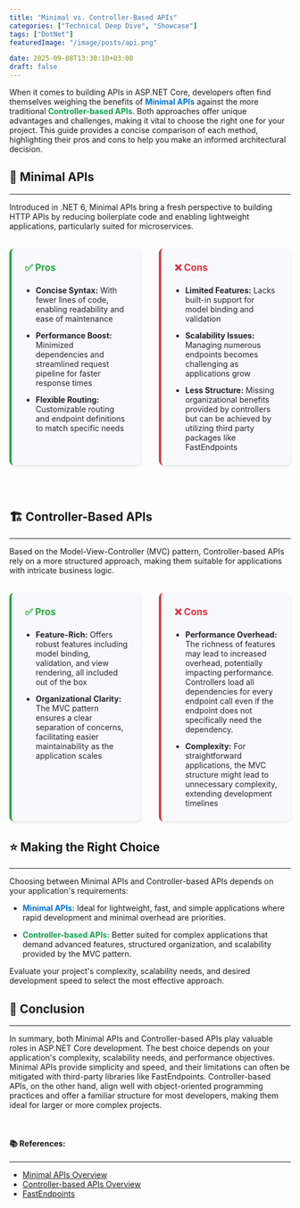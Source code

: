 ```yaml
---
title: "Minimal vs. Controller-Based APIs"
categories: ["Technical Deep Dive", "Showcase"]
tags: ["DotNet"]
featuredImage: "/image/posts/api.png"

date: 2025-09-08T13:30:10+03:00
draft: false
---
```


When it comes to building APIs in ASP.NET Core, developers often find themselves weighing the benefits of 
<span style="color: #0074D9; font-weight: bold;">Minimal APIs</span> against the more traditional <span style="color: #12a14eff; font-weight: bold;">Controller-based APIs</span>.
 Both approaches offer unique advantages and challenges, making it vital to choose the right one for your project. This guide provides a concise comparison of each method, highlighting their pros and cons to help you make an informed architectural decision.

## 🚀 Minimal APIs
---

Introduced in .NET 6, Minimal APIs bring a fresh perspective to building HTTP APIs by reducing boilerplate code and enabling lightweight applications, particularly suited for microservices.

<div style="display: grid; grid-template-columns: 1fr 1fr; gap: 2rem; margin: 2rem 0;">
  <div style="padding: 1.5rem; border-radius: 8px; border-left: 4px solid #28a745; box-shadow: 0 2px 4px rgba(0, 0, 0, 0.1); background: #f8f9fa;">
    <h4 style="color: #28a745; margin-top: 0; font-size: 1.2em; font-weight: bold;">✅ Pros</h4>
    <ul style="margin: 0; padding-left: 1.2rem; color: #212529;">
      <li style="margin-bottom: 0.8rem;"><strong>Concise Syntax:</strong> With fewer lines of code, enabling readability and ease of maintenance</li>
      <li style="margin-bottom: 0.8rem;"><strong>Performance Boost:</strong> Minimized dependencies and streamlined request pipeline for faster response times</li>
      <li style="margin-bottom: 0;"><strong>Flexible Routing:</strong> Customizable routing and endpoint definitions to match specific needs</li>
    </ul>
  </div>
  <div style="padding: 1.5rem; border-radius: 8px; border-left: 4px solid #dc3545; box-shadow: 0 2px 4px rgba(0, 0, 0, 0.1); background: #f8f9fa;">
    <h4 style="color: #dc3545; margin-top: 0; font-size: 1.2em; font-weight: bold;">❌ Cons</h4>
    <ul style="margin: 0; padding-left: 1.2rem; color: #212529;">
      <li style="margin-bottom: 0.8rem;"><strong>Limited Features:</strong> Lacks built-in support for model binding and validation</li>
      <li style="margin-bottom: 0.8rem;"><strong>Scalability Issues:</strong> Managing numerous endpoints becomes challenging as applications grow</li>
      <li style="margin-bottom: 0;"><strong>Less Structure:</strong> Missing organizational benefits provided by controllers but can be achieved by utilizing third party packages like FastEndpoints</li>
    </ul>
  </div>
</div>
<br clear="all"/>

## 🏗️ Controller-Based APIs
---

Based on the Model-View-Controller (MVC) pattern, Controller-based APIs rely on a more structured approach, making them suitable for applications with intricate business logic.

<div style="display: grid; grid-template-columns: 1fr 1fr; gap: 2rem; margin: 2rem 0;">
  <div style="padding: 1.5rem; border-radius: 8px; border-left: 4px solid #28a745; box-shadow: 0 2px 4px rgba(0, 0, 0, 0.1); background: #f8f9fa;">
    <h4 style="color: #28a745; margin-top: 0; font-size: 1.2em; font-weight: bold;">✅ Pros</h4>
    <ul style="margin: 0; padding-left: 1.2rem; color: #212529;">
      <li style="margin-bottom: 0.8rem;"><strong>Feature-Rich:</strong> Offers robust features including model binding, validation, and view rendering, all included out of the box</li>
      <li style="margin-bottom: 0;"><strong>Organizational Clarity:</strong> The MVC pattern ensures a clear separation of concerns, facilitating easier maintainability as the application scales</li>
    </ul>
  </div>
  <div style="padding: 1.5rem; border-radius: 8px; border-left: 4px solid #dc3545; box-shadow: 0 2px 4px rgba(0, 0, 0, 0.1); background: #f8f9fa;">
    <h4 style="color: #dc3545; margin-top: 0; font-size: 1.2em; font-weight: bold;">❌ Cons</h4>
    <ul style="margin: 0; padding-left: 1.2rem; color: #212529;">
      <li style="margin-bottom: 0.8rem;"><strong>Performance Overhead:</strong> The richness of features may lead to increased overhead, potentially impacting performance. Controllers load all dependencies for every endpoint call even if the endpoint does not specifically need the dependency.</li>
      <li style="margin-bottom: 0;"><strong>Complexity:</strong> For straightforward applications, the MVC structure might lead to unnecessary complexity, extending development timelines</li>
    </ul>
  </div>
</div>

## ⭐ Making the Right Choice
---

Choosing between Minimal APIs and Controller-based APIs depends on your application's requirements:

- <span style="color: #0074D9; font-weight: bold;">Minimal APIs:</span>  Ideal for lightweight, fast, and simple applications where rapid development and minimal overhead are priorities.
  
- <span style="color: #12a14eff; font-weight: bold;">Controller-based APIs:</span> Better suited for complex applications that demand advanced features, structured organization, and scalability provided by the MVC pattern.

Evaluate your project's complexity, scalability needs, and desired development speed to select the most effective approach.

## 🏅 Conclusion

---
In summary, both Minimal APIs and Controller-based APIs play valuable roles in ASP.NET Core development. The best choice depends on your application's complexity, scalability needs, and performance objectives. Minimal APIs provide simplicity and speed, and their limitations can often be mitigated with third-party libraries like FastEndpoints. Controller-based APIs, on the other hand, align well with object-oriented programming practices and offer a familiar structure for most developers, making them ideal for larger or more complex projects.

<br />

#### 📚 References:
---
- [Minimal APIs Overview](https://learn.microsoft.com/en-us/aspnet/core/fundamentals/apis?view=aspnetcore-9.0&ref=dave-brock)
- [Controller-based APIs Overview](https://learn.microsoft.com/en-us/aspnet/core/web-api/?view=aspnetcore-9.0)
- [FastEndpoints](https://fast-endpoints.com/)
